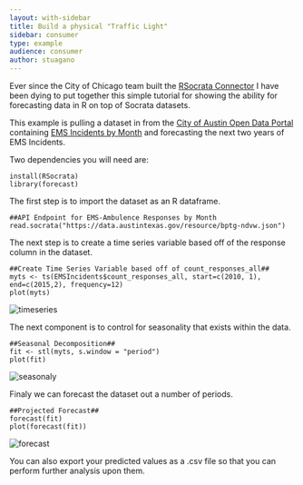```yaml
---
layout: with-sidebar
title: Build a physical "Traffic Light"
sidebar: consumer
type: example
audience: consumer
author: stuagano
---
```

Ever since the City of Chicago team built the [RSocrata Connector](https://github.com/Chicago/RSocrata) I have been dying to put together this simple tutorial for showing the ability for forecasting data in R on top of Socrata datasets. 

This example is pulling a dataset in from the [City of Austin Open Data Portal](http://data.austintexas.gov) containing [EMS Incidents by Month](https://data.austintexas.gov/Public-Safety/EMS-Incidents-by-Month/gjtj-jt2d) and forecasting the next two years of EMS Incidents. 

Two dependencies you will need are:

```
install(RSocrata)
library(forecast)
```

The first step is to import the dataset as an R dataframe. 

```
##API Endpoint for EMS-Ambulence Responses by Month
read.socrata("https://data.austintexas.gov/resource/bptg-ndvw.json") 
```

The next step is to create a time series variable based off of the response column in the dataset. 

```
##Create Time Series Variable based off of count_responses_all## 
myts <- ts(EMSIncidents$count_responses_all, start=c(2010, 1), end=c(2015,2), frequency=12)
plot(myts)
```

![timeseries](https://cloud.githubusercontent.com/assets/8115246/6975325/c20fe318-d94f-11e4-8404-378f113da721.png)


The next component is to control for seasonality that exists within the data. 

```
##Seasonal Decomposition##
fit <- stl(myts, s.window = "period")
plot(fit)
```

![seasonaly](https://cloud.githubusercontent.com/assets/8115246/6975328/cf2b8a84-d94f-11e4-9812-83d5ceee1a42.png)

Finaly we can forecast the dataset out a number of periods. 

```
##Projected Forecast##
forecast(fit)
plot(forecast(fit))

```

![forecast](https://cloud.githubusercontent.com/assets/8115246/6975316/ae494252-d94f-11e4-8059-7aaf34d99c07.png)


You can also export your predicted values as a .csv file so that you can perform further analysis upon them.  


